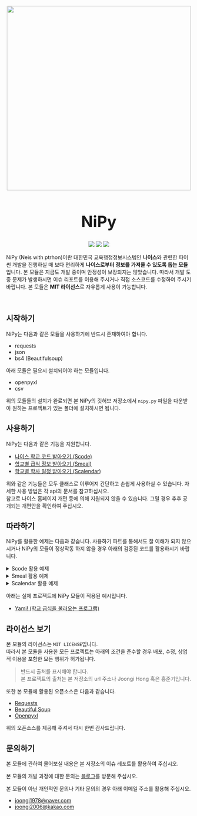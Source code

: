 <p align="center">
    <img src="https://user-images.githubusercontent.com/23215270/74083252-335ccb00-4aa5-11ea-9045-3d87de5c70b2.png" width="500">
    <h1 align="center" style="font-size: 3em;">NiPy</h1>
    <p align="center">
        <img src="https://img.shields.io/badge/python-v3.7-blue">
        <img src="https://img.shields.io/badge/license-MIT-green">
        <img src="https://img.shields.io/badge/test-passing-brightgreen">
    </p>
    <p>NiPy (Neis with ptrhon)이란 대한민국 교육행정정보시스템인 <b>나이스</b>와 관련한 파이썬 개발을 진행하실 때 보다 편리하게 <b>나이스로부터 정보를 가져올 수 있도록 돕는 모듈</b>입니다. 본 모듈은 지금도 개발 중이며 안정성이 보장되지는 않았습니다. 따라서 개발 도중 문제가 발생하시면 이슈 리포트를 이용해 주시거나 직접 소스코드를 수정하여 주시기 바랍니다. 본 모듈은 <b>MIT 라이선스</b>로 자유롭게 사용이 가능합니다.</p>
</p>

<br/>

## 시작하기

NiPy는 다음과 같은 모듈을 사용하기에 반드시 존재하여야 합니다.

- requests
- json
- bs4 (Beautifulsoup)

아래 모듈은 필요시 설치되어야 하는 모듈입니다.

- openpyxl
- csv

위의 모듈들의 설치가 완료되면 본 NiPy의 깃허브 저장소에서 `nipy.py` 파일을 다운받아 원하는 프로젝트가 있는 폴더에 설치하시면 됩니다.

## 사용하기

NiPy는 다음과 같은 기능을 지원합니다.

- [나이스 학교 코드 받아오기 (Scode)](docs/scode.md)
- [학교별 급식 정보 받아오기 (Smeal)](docs/smeal.md)
- [학교별 학사 일정 받아오기 (Scalendar)](docs/scalendar.md)

위와 같은 기능들은 모두 클래스로 이루어져 간단하고 손쉽게 사용하실 수 있습니다. 자세한 사용 방법은 각 api의 문서를 참고하십시오.  
참고로 나이스 홈페이지 개편 등에 의해 지원되지 않을 수 있습니다. 그럴 경우 추후 공개되는 개편안을 확인하여 주십시오.

## 따라하기

NiPy를 활용한 예제는 다음과 같습니다. 사용하기 파트를 통해서도 잘 이해가 되지 않으시거나 NiPy의 모듈이 정상작동 하지 않을 경우 아래의 검증된 코드를 활용하시기 바랍니다.

<details>
    <summary>Scode 활용 예제</summary>

    아래 예제는 경기도내에 있는 김포라는 이름을 가진 학교를 조회하고, 중등 교육기관을 출력받는 예시입니다.

    l = nipy.Scode("김포", "경기")
    print(l.codefind("2"))

    다음과 같이 출력됩니다.

    [{'NAME': '김포신곡중학교', 'ADDRESS': '경기도 김포시 고촌읍 수기로 54-20', 'CODE': 'J100005681'},
    {'NAME': '김포여자중학교', 'ADDRESS': '경기도 김포시 봉화로 37-15', 'CODE': 'J100001488'},
    {'NAME': '김포중학교', 'ADDRESS': '경기도 김포시 봉화로 83', 'CODE': 'J100001490'},
    {'NAME': '김포한가람중학교', 'ADDRESS': '경기도 김포시 김포한강9로 140', 'CODE': 'J100006783'}]

</details>

<details>
    <summary>Smeal 활용 예제</summary>
    
    아래 예제는 경기과학고등학교의 2019년 10월 27일자 중식 급식을 출력하는 예제입니다.

    m = nipy.Smeal("경기", "J100000447", "4")
    print(m.day("2019", "10", "27", "2"))

    다음과 같이 출력됩니다.

    현미밥<br/>김치수제비5.6.9.13.18.<br/>부추겉절이5.6.13.<br/>순살바베큐볶음1.2.5.6.10.13.<br/>배추김치9.13.<br/>푸딩1.<br/>무쌈5.6.9.13.<br/>

</details>

<details>
    <summary>Scalendar 활용 예제</summary>
    
    아래 예제는 경기과학고등학교의 2019년도 9월달 학사 일정을 출력하는 예제입니다.

    c = Scalendar("경기", "J100000447", "4")
    print(c.month("2019", "09"))

    다음과 같이 출력됩니다.

    {'01': '학사일정이 존재하지 않습니다.', '02': '학사일정이 존재하지 않습니다.', '03': '학사일 정이 존재하지 않습니다.', '04': '학사일정이 존재하지 않습니다.', '05': '학사일정이 존재하지  않습니다.', '06': '학사일정이 존재하지 않습니다.', '07': '토요휴업일', '08': '학사일정이 존재하지 않습니다.', '09': '학사일정이 존재하지 않습니다.', '10': '학사일정이 존재하지 않습니다.', '11': '학사일정이 존재하지 않습니다.', '12': '추석', '13': '추석', '14': '추석', '15': '학 사일정이 존재하지 않습니다.', '16': '학사일정이 존재하지 않습니다.', '17': '학사일정이 존재하지 않습니다.', '18': '학사일정이 존재하지 않습니다.', '19': '학사일정이 존재하지 않습니다.', '20': '학사일정이 존재하지 않습니다.', '21': '토요휴업일', '22': '학사일정이 존재하지 않습니 다.', '23': '학사일정이 존재하지 않습니다.', '24': '학사일정이 존재하지 않습니다.', '25': '학사일정이 존재하지 않습니다.', '26': '학사일정이 존재하지 않습니다.', '27': '학사일정이 존재하지 않습니다.', '28': '토요휴업일', '29': '학사일정이 존재하지 않습니다.', '30': '학사일정이  존재하지 않습니다.'}

</details>

아래는 실제 프로젝트에 NiPy 모듈이 적용된 예시입니다.

- [Yami! (학교 급식을 불러오는 프로그램)](https://github.com/joongiHong/yami)

## 라이선스 보기

본 모듈의 라이선스는 `MIT LICENSE`입니다.  
따라서 본 모듈을 사용한 모든 프로젝트는 아래의 조건을 준수할 경우 배포, 수정, 상업적 이용을 포함한 모든 행위가 허가됩니다.

> 반드시 출처를 표시해야 합니다.  
> 본 프로젝트의 출처는 본 저장소의 url 주소나 Joongi Hong 혹은 홍준기입니다.

또한 본 모듈에 활용된 오픈소스은 다음과 같습니다.

- [Requests](https://2.python-requests.org/en/master/user/intro/#apache2-license)
- [Beautiful Soup](https://www.crummy.com/software/BeautifulSoup/)
- [Openpyxl](https://openpyxl.readthedocs.io/en/stable/)

위의 오픈소스를 제공해 주셔서 다시 한번 감사드립니다.

## 문의하기

본 모듈에 관하여 물어보실 내용은 본 저장소의 이슈 레포트를 활용하여 주십시오.

본 모듈의 개발 과정에 대한 문의는 [블로그](joongi0405.tistory.com)를 방문해 주십시오.

본 모듈이 아닌 개인적인 문의나 기타 문의의 경우 아래 이메일 주소를 활용해 주십시오.

- joongi1978@naver.com
- joongi2006@kakao.com
